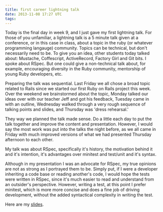 ```yaml
---
title: first career lightning talk
date: 2013-11-08 17:27 UTC
tags:
---
```


Today is the final day in week 9, and I just gave my first lightning talk. For those of you unfamiliar, a lightning talk is a 5 minute talk given at a conference, or in this case in class, about a topic in the ruby (or whatever programming langauge) community. Topics can be technical, but don't necessarily need to be. To give you an idea, other students today talked about: Mustache, Coffescript, ActiveRecord, Factory Girl and Git bits. I spoke about RSpec. But one could give a non-technical talk about, for example, encouraging diversity in the Ruby community, mentorship of young Ruby developers, etc. 

Preparing the talk was sequential. Last Friday we all chose a broad topic related to Rails since we started our first Ruby on Rails project this week. Over the weekend we brainstormed about the topic, Monday talked our ideas over with our teacher Jeff and got his feedback, Tuesday came in with an outline, Wednesday walked through a very rough sequence of talking points and slides, and Thursday was 'dress rehearsal.'

They way we planned the talk made sense. Do a little each day to put the talk together and improve the content and presentation. However, I would say the most work was put into the talks the night before, as we all came in Friday with much improved versions of what we had presented Thursday afternoon to each other. 

My talk was about RSpec, specifically it's history, the motivation behind it and it's intention, it's advantages over minitest and test/unit and it's syntax. 

Although in my presentation I was an advocate for RSpec, my true opinions are not as strong as I portrayed them to be. Simply put, if I were a developer inheriting a code base or reading another's code, I would hope the tests were written in RSpec, since it's much easier to read and understand from an outsider's perspective. However, writing a test, at this point I prefer minitest, which is more more concise and does a fine job of driving development, without the added syntactical complexity in writing the test. 

Here are my [slides](https://docs.google.com/presentation/d/17qA_kk5SBp4qePcfDARAbYUEDVCczrJ_GdVsGlsGfjY/edit#slide=id.p).


